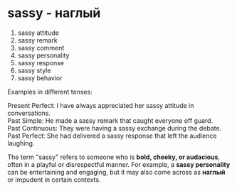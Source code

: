 # sassy - наглый

1. sassy attitude  
2. sassy remark  
3. sassy comment  
4. sassy personality  
5. sassy response  
6. sassy style  
7. sassy behavior  

Examples in different tenses:

Present Perfect: I have always appreciated her sassy attitude in conversations.  
Past Simple: He made a sassy remark that caught everyone off guard.  
Past Continuous: They were having a sassy exchange during the debate.  
Past Perfect: She had delivered a sassy response that left the audience laughing.  

The term "sassy" refers to someone who is **bold, cheeky, or audacious**, often in a playful or disrespectful manner. For example, a **sassy personality** can be entertaining and engaging, but it may also come across as **наглый** or impudent in certain contexts.

